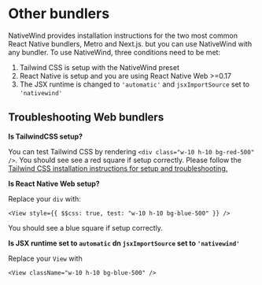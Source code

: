 # Other bundlers

NativeWind provides installation instructions for the two most common React Native bundlers, Metro and Next.js. but you can use NativeWind with any bundler. To use NativeWind, three conditions need to be met:

1. Tailwind CSS is setup with the NativeWind preset
1. React Native is setup and you are using React Native Web >=0.17
1. The JSX runtime is changed to `'automatic'` and `jsxImportSource` set to `'nativewind'`

## Troubleshooting Web bundlers

**Is TailwindCSS setup?**

You can test Tailwind CSS by rendering `<div class="w-10 h-10 bg-red-500" />`. You should see see a red square if setup correctly. Please follow the [Tailwind CSS installation instructions for setup and troubleshooting.](https://v3.tailwindcss.com/docs/installation)

**Is React Native Web setup?**

Replace your `div` with:

```tsx
<View style={{ $$css: true, test: "w-10 h-10 bg-blue-500" }} />
```

You should see a blue square if setup correctly.

**Is JSX runtime set to `automatic` dn `jsxImportSource` set to `'nativewind'`**

Replace your `View` with

```tsx
<View className="w-10 h-10 bg-blue-500" />
```
